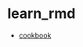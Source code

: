 
<!-- README.md is generated from README.Rmd. Please edit that file -->

# learn\_rmd

  - [cookbook](cookbook.html)
